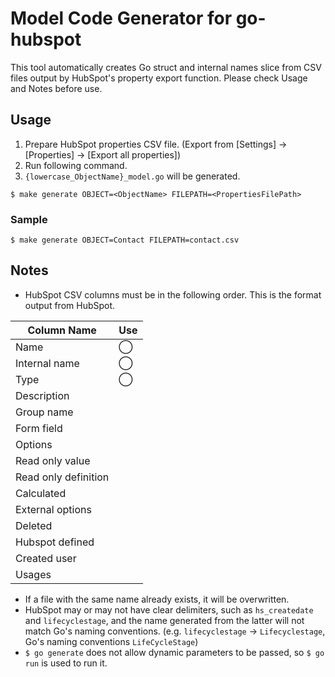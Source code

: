 # Model Code Generator for go-hubspot

This tool automatically creates Go struct and internal names slice from CSV files output by HubSpot's property export function.
Please check Usage and Notes before use.

## Usage

1. Prepare HubSpot properties CSV file.
  (Export from [Settings] -> [Properties] -> [Export all properties])
2. Run following command.
3. `{lowercase_ObjectName}_model.go` will be generated.

```shell
$ make generate OBJECT=<ObjectName> FILEPATH=<PropertiesFilePath>
```

### Sample

```shell
$ make generate OBJECT=Contact FILEPATH=contact.csv
```

## Notes

- HubSpot CSV columns must be in the following order.
  This is the format output from HubSpot.

| Column Name          | Use |
|----------------------|-----|
| Name                 | ◯   |
| Internal name        | ◯   |
| Type                 | ◯   |
| Description          |     |
| Group name           |     |
| Form field           |     |
| Options              |     |
| Read only value      |     |
| Read only definition |     |
| Calculated           |     |
| External options     |     |
| Deleted              |     |
| Hubspot defined      |     |
| Created user         |     |
| Usages               |     |

- If a file with the same name already exists, it will be overwritten.
- HubSpot may or may not have clear delimiters, such as `hs_createdate` and `lifecyclestage`, and the name generated from the latter will not match Go's naming conventions.
  (e.g. `lifecyclestage` -> `Lifecyclestage`, Go's naming conventions `LifeCycleStage`)
- `$ go generate` does not allow dynamic parameters to be passed, so `$ go run` is used to run it.
